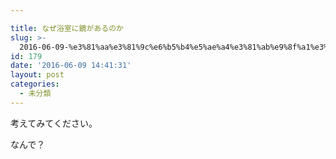 ```yaml
---

title: なぜ浴室に鏡があるのか
slug: >-
  2016-06-09-%e3%81%aa%e3%81%9c%e6%b5%b4%e5%ae%a4%e3%81%ab%e9%8f%a1%e3%81%8c%e3%81%82%e3%82%8b%e3%81%ae%e3%81%8b
id: 179
date: '2016-06-09 14:41:31'
layout: post
categories:
  - 未分類
---
```


考えてみてください。

なんで？